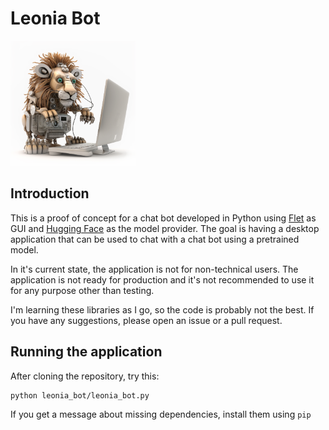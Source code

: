 # Leonia Bot

<img src="leonia_bot/leonia.png"
     alt="Leonia bot"
     style="width: 200px;" />

## Introduction

This is a proof of concept for a chat bot developed in Python using
[Flet](https://flet.dev/) as GUI and [Hugging Face](https://huggingface.co/) as
the model provider. The goal is having a desktop application that can be used
to chat with a chat bot using a pretrained model.

In it's current state, the application is not for non-technical users. The
application is not ready for production and it's not recommended to use it for
any purpose other than testing.

I'm learning these libraries as I go, so the code is probably not the best. If
you have any suggestions, please open an issue or a pull request.

## Running the application

After cloning the repository, try this:

```bash
python leonia_bot/leonia_bot.py
```

If you get a message about missing dependencies, install them using `pip`
